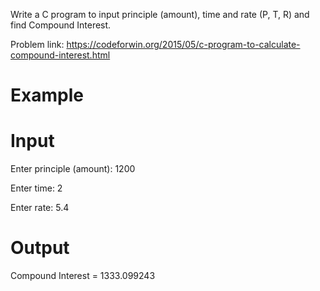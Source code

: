 Write a C program to input principle (amount), time and rate (P, T, R) and find Compound Interest.

Problem link: https://codeforwin.org/2015/05/c-program-to-calculate-compound-interest.html
# Example
# Input
Enter principle (amount): 1200

Enter time: 2

Enter rate: 5.4
# Output
Compound Interest = 1333.099243
